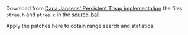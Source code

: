Download from [Dana Jansens' Persistent Treap implementation]( https://www.cglab.ca/~dana/pbst/#libadds )
the files `ptree.h` and `ptree.c` in the [source-ball](https://www.cglab.ca/~dana/pbst/adds/libadds-1.0.tar.gz)

Apply the patches here to obtain range search and statistics.
